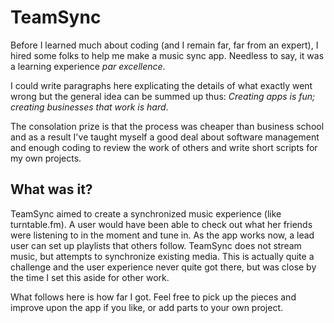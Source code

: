 # TeamSync

Before I learned much about coding (and I remain far, far from an expert), I hired some folks to help me make a music sync app. Needless to say, it was a learning experience *par excellence*. 

I could write paragraphs here explicating the details of what exactly went wrong but the general idea can be summed up thus: *Creating apps is fun; creating businesses that work is hard*. 

The consolation prize is that the process was cheaper than business school and as a result I've taught myself a good deal about software management and enough coding to review the work of others and write short scripts for my own projects. 

## What was it?
TeamSync aimed to create a synchronized music experience (like turntable.fm). A user would have been able to check out what her friends were listening to in the moment and tune in. As the app works now, a lead user can set up playlists that others follow. TeamSync does not stream music, but attempts to synchronize existing media. This is actually quite a challenge and the user experience never quite got there, but was close by the time I set this aside for other work.

What follows here is how far I got. Feel free to pick up the pieces and improve upon the app if you like, or add parts to your own project.
